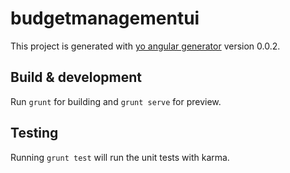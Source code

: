 # budgetmanagementui

This project is generated with [yo angular generator](https://github.com/yeoman/generator-angular)
version 0.0.2.

## Build & development

Run `grunt` for building and `grunt serve` for preview.

## Testing

Running `grunt test` will run the unit tests with karma.
